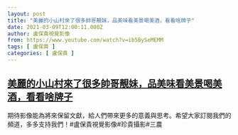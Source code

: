 ```yaml
---
layout: post
title: "美麗的小山村來了很多帥哥靚妹，品美味看美景喝美酒，看看啥牌子"
date: 2021-03-09T12:00:11.000Z
author: 盧保貴視覺影像
from: https://www.youtube.com/watch?v=ib5BySeMEMM
tags: [ 盧保貴 ]
categories: [ 盧保貴 ]
---
```

<!--1615291211000-->
[美麗的小山村來了很多帥哥靚妹，品美味看美景喝美酒，看看啥牌子](https://www.youtube.com/watch?v=ib5BySeMEMM)
------

<div>
期待影像能為將來保留文獻，給人們帶來更多的意義與思考。希望大家訂閱我們的頻道，多多支持我們！#盧保貴視覺影像#珍貴攝影#三農
</div>
